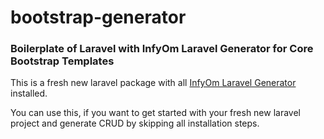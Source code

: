 # bootstrap-generator
### Boilerplate of Laravel with InfyOm Laravel Generator for Core Bootstrap Templates

This is a fresh new laravel package with all [InfyOm Laravel Generator](https://github.com/InfyOmLabs/laravel-generator) installed.

You can use this, if you want to get started with your fresh new laravel project and generate CRUD by skipping all installation steps.
